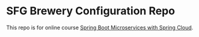 # SFG Brewery Configuration Repo

This repo is for online course [Spring Boot Microservices with Spring Cloud](https://www.udemy.com/course/spring-boot-microservices-with-spring-cloud-beginner-to-guru/).
